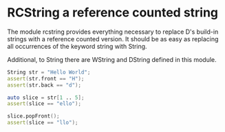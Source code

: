 # RCString a reference counted string

The module rcstring provides everything necessary to replace D's build-in
strings with a reference counted version. It should be as easy as replacing
all occurrences of the keyword string with String.

Additional, to String there are WString and DString defined in this module.

```d
String str = "Hello World";
assert(str.front == "H");
assert(str.back == "d");

auto slice = str[1 .. 5];
assert(slice == "ello");

slice.popFront();
assert(slice == "llo");

```
